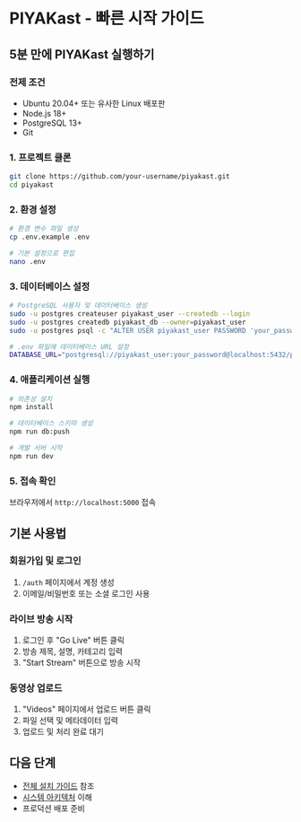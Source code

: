 # PIYAKast - 빠른 시작 가이드

## 5분 만에 PIYAKast 실행하기

### 전제 조건
- Ubuntu 20.04+ 또는 유사한 Linux 배포판
- Node.js 18+
- PostgreSQL 13+
- Git

### 1. 프로젝트 클론
```bash
git clone https://github.com/your-username/piyakast.git
cd piyakast
```

### 2. 환경 설정
```bash
# 환경 변수 파일 생성
cp .env.example .env

# 기본 설정으로 편집
nano .env
```

### 3. 데이터베이스 설정
```bash
# PostgreSQL 사용자 및 데이터베이스 생성
sudo -u postgres createuser piyakast_user --createdb --login
sudo -u postgres createdb piyakast_db --owner=piyakast_user
sudo -u postgres psql -c "ALTER USER piyakast_user PASSWORD 'your_password';"

# .env 파일에 데이터베이스 URL 설정
DATABASE_URL="postgresql://piyakast_user:your_password@localhost:5432/piyakast_db"
```

### 4. 애플리케이션 실행
```bash
# 의존성 설치
npm install

# 데이터베이스 스키마 생성
npm run db:push

# 개발 서버 시작
npm run dev
```

### 5. 접속 확인
브라우저에서 `http://localhost:5000` 접속

## 기본 사용법

### 회원가입 및 로그인
1. `/auth` 페이지에서 계정 생성
2. 이메일/비밀번호 또는 소셜 로그인 사용

### 라이브 방송 시작
1. 로그인 후 "Go Live" 버튼 클릭
2. 방송 제목, 설명, 카테고리 입력
3. "Start Stream" 버튼으로 방송 시작

### 동영상 업로드
1. "Videos" 페이지에서 업로드 버튼 클릭
2. 파일 선택 및 메타데이터 입력
3. 업로드 및 처리 완료 대기

## 다음 단계
- [전체 설치 가이드](UBUNTU_INSTALLATION_GUIDE.md) 참조
- [시스템 아키텍처](SYSTEM_ARCHITECTURE.md) 이해
- 프로덕션 배포 준비